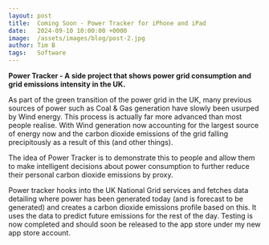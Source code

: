 ```yaml
---
layout: post
title:  Coming Soon - Power Tracker for iPhone and iPad
date:   2024-09-10 10:00:00 +0000
image:  /assets/images/blog/post-2.jpg
author: Tim B
tags:   Software
---
```


**Power Tracker - A side project that shows power grid consumption and grid emissions intensity in the UK.**

As part of the green transition of the power grid in the UK, many previous sources of power such as Coal & Gas generation have slowly been usurped by Wind energy. This process is actually far more advanced than most people realise. With Wind generation now accounting for the largest source of energy now and the carbon dioxide emissions of the grid falling precipitously as a result of this (and other things).

The idea of Power Tracker is to demonstrate this to people and allow them to make intelligent decisions about power consumption to further reduce their personal carbon dioxide emissions by proxy. 

Power tracker hooks into the UK National Grid services and fetches data detailing where power has been generated today (and is forecast to be generated) and creates a carbon dioxide emissions profile based on this. It uses the data to predict future emissions for the rest of the day. 
Testing is now completed and should soon be released to the app store under my new app store account. 
